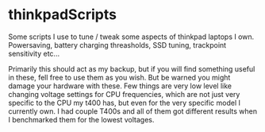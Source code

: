# thinkpadScripts

Some scripts I use to tune / tweak some aspects of thinkpad laptops I own. Powersaving, battery charging threasholds, SSD tuning, trackpoint sensitivity etc...

Primarily this should act as my backup, but if you will find something useful in these, fell free to use them as you wish. But be warned you might damage your hardware with these. Few things are very low level like changing voltage settings for CPU frequencies, which are not just very specific to the CPU my t400 has, but even for the very specific model I currently own. I had couple T400s and all of them got different results when I benchmarked them for the lowest voltages.
